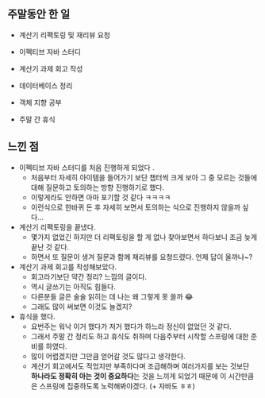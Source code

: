 ## 주말동안 한 일

- 계산기 리팩토링 및 재리뷰 요청 
- 이펙티브 자바 스터디 
- 계산기 과제 회고  작성

- 데이터베이스 정리 
- 객체 지향 공부 
- 주말 간 휴식


## 느낀 점 

- 이펙티브 자바 스터디를 처음 진행하게 되었다 .
  - 처음부터 자세히 아이템을 들어가기 보단 챕터씩 크게 보아 그 중 모르는 것들에 대해 질문하고 토의하는 방향 진행하기로 했다. 
  - 이렇게라도 안하면 아마 포기할 것 같다 ㅋㅋㅋㅋ 
  - 이런식으로 한바퀴 돈 후 자세히 보면서 토의하는 식으로 진행하지 않을까 싶다...
- 계산기 리팩토링을 끝냈다. 
  - 몇가지 없었긴 하지만 더 리팩토링을 할 게 없나 찾아보면서 하다보니 조금 늦게 끝난 것 같다. 
  - 하면서 또 질문이 생겨 질문과 함께 재리뷰를 요청드렸다. 언제 답이 올까나~?
- 계산기 과제 회고를 작성해보았다. 
  - 회고라기보단 약간 정리? 느낌의 글이다.
  - 역시 글쓰기는 아직도 힘들다. 
  - 다른분들 글은 술술 읽히는 데 나는 왜 그렇게 못 쓸까 😂
  - 그래도 많이 써보면 이것도 늘겠지? 
- 휴식을 했다.
  - 요번주는 워낙 이거 했다가 저거 했다가 하느라 정신이 없었던 것 같다.
  - 그래서 주말 간 정리도 하고 휴식도 취하며 다음주부터 시작할 스프링에 대한 준비를 하였다. 
  - 많이 어렵겠지만 그만큼 얻어갈 것도 많다고 생각한다.
  - 계산기 회고에서도 적었지만 부족하다며 조급해하며 여러가지를 보는 것보단 **하나라도 정확히 아는 것이 중요하다**는 것을 느끼게 되었기 때문에 이 시간만큼은 스프링에 집중하도록 노력해봐야겠다. (+ 자바도 ㅎㅎ)